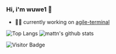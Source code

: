 ### Hi, i'm wuwe1 👋

* 👨‍💻 currently working on [agile-terminal](https://github.com/wuwe1/wuwe1)

![Top Langs](https://github-readme-stats.vercel.app/api/top-langs/?username=wuwe1&hide=html)
![mattn's github stats](https://github-readme-stats.vercel.app/api?username=wuwe1&show_icons=true&count_private=true&line_height=40)

![Visitor Badge](https://visitor-badge.laobi.icu/badge?page_id=wuwe1.wuwe1)